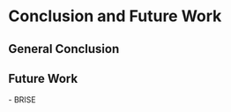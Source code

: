 Conclusion and Future Work
==========================

General Conclusion
------------------

Future Work
-----------

\- BRISE
